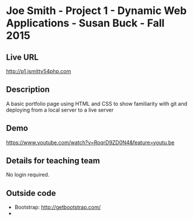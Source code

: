 # Joe Smith - Project 1 - Dynamic Web Applications - Susan Buck - Fall 2015

## Live URL
<http://p1.jsmitty54php.com>

## Description
A basic portfolio page using HTML and CSS to show familiarity with git and
deploying from a local server to a live server

## Demo
<https://www.youtube.com/watch?v=RoqrD9ZD0N4&feature=youtu.be>

## Details for teaching team
No login required.

## Outside code
* Bootstrap: http://getbootstrap.com/
*
